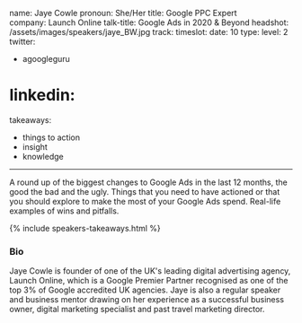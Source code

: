 name: Jaye Cowle
pronoun: She/Her
title: Google PPC Expert  
company: Launch Online
talk-title: Google Ads in 2020 & Beyond
headshot: /assets/images/speakers/jaye_BW.jpg
track: 
timeslot: 
date: 10
type: 
level: 2
twitter:
 - agoogleguru
# linkedin: 
takeaways:
 - things to action 
 - insight
 - knowledge  
---

<p>A round up of the biggest changes to Google Ads in the last 12 months, the good the bad and the ugly. 
Things that you need to have actioned or that you should explore to make the most of your Google Ads 
spend. Real-life examples of wins and pitfalls.</p>

{% include speakers-takeaways.html %}

<h3>Bio</h3>
<p>Jaye Cowle is founder of one of the UK's leading digital advertising agency, Launch Online, which 
is a Google Premier Partner recognised as one of the top 3% of Google accredited UK agencies. Jaye is 
also a regular speaker and business mentor drawing on her experience as a successful business owner, 
digital marketing specialist and past travel marketing director.</p>